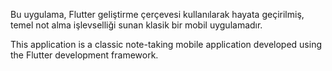 Bu uygulama, Flutter geliştirme çerçevesi kullanılarak hayata geçirilmiş, temel not alma işlevselliği sunan klasik bir mobil uygulamadır.


This application is a classic note-taking mobile application developed using the Flutter development framework.
